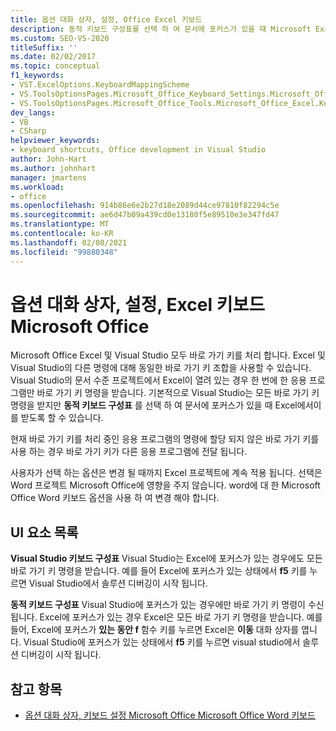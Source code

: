 ```yaml
---
title: 옵션 대화 상자, 설정, Office Excel 키보드
description: 동적 키보드 구성표를 선택 하 여 문서에 포커스가 있을 때 Microsoft Excel 수신 바로 가기 키 명령을 만드는 방법을 알아봅니다.
ms.custom: SEO-VS-2020
titleSuffix: ''
ms.date: 02/02/2017
ms.topic: conceptual
f1_keywords:
- VST.ExcelOptions.KeyboardMappingScheme
- VS.ToolsOptionsPages.Microsoft_Office_Keyboard_Settings.Microsoft_Office_Excel_Keyboard
- VS.ToolsOptionsPages.Microsoft_Office_Tools.Microsoft_Office_Excel.Keyboard
dev_langs:
- VB
- CSharp
helpviewer_keywords:
- keyboard shortcuts, Office development in Visual Studio
author: John-Hart
ms.author: johnhart
manager: jmartens
ms.workload:
- office
ms.openlocfilehash: 914b86e6e2b27d18e2089d44ce97810f82294c5e
ms.sourcegitcommit: ae6d47b09a439cd0e13180f5e89510e3e347fd47
ms.translationtype: MT
ms.contentlocale: ko-KR
ms.lasthandoff: 02/08/2021
ms.locfileid: "99880348"
---
```

# <a name="microsoft-office-excel-keyboard-settings-options-dialog-box"></a>옵션 대화 상자, 설정, Excel 키보드 Microsoft Office
  Microsoft Office Excel 및 Visual Studio 모두 바로 가기 키를 처리 합니다. Excel 및 Visual Studio의 다른 명령에 대해 동일한 바로 가기 키 조합을 사용할 수 있습니다. Visual Studio의 문서 수준 프로젝트에서 Excel이 열려 있는 경우 한 번에 한 응용 프로그램만 바로 가기 키 명령을 받습니다. 기본적으로 Visual Studio는 모든 바로 가기 키 명령을 받지만 **동적 키보드 구성표** 를 선택 하 여 문서에 포커스가 있을 때 Excel에서이를 받도록 할 수 있습니다.

 현재 바로 가기 키를 처리 중인 응용 프로그램의 명령에 할당 되지 않은 바로 가기 키를 사용 하는 경우 바로 가기 키가 다른 응용 프로그램에 전달 됩니다.

 사용자가 선택 하는 옵션은 변경 될 때까지 Excel 프로젝트에 계속 적용 됩니다. 선택은 Word 프로젝트 Microsoft Office에 영향을 주지 않습니다. word에 대 한 Microsoft Office Word 키보드 옵션을 사용 하 여 변경 해야 합니다.

## <a name="uielement-list"></a>UI 요소 목록
 **Visual Studio 키보드 구성표** Visual Studio는 Excel에 포커스가 있는 경우에도 모든 바로 가기 키 명령을 받습니다. 예를 들어 Excel에 포커스가 있는 상태에서 **f5** 키를 누르면 Visual Studio에서 솔루션 디버깅이 시작 됩니다.

 **동적 키보드 구성표** Visual Studio에 포커스가 있는 경우에만 바로 가기 키 명령이 수신 됩니다. Excel에 포커스가 있는 경우 Excel은 모든 바로 가기 키 명령을 받습니다. 예를 들어, Excel에 포커스가 **있는 동안 f** 함수 키를 누르면 Excel은 **이동** 대화 상자를 엽니다. Visual Studio에 포커스가 있는 상태에서 **f5** 키를 누르면 visual studio에서 솔루션 디버깅이 시작 됩니다.

## <a name="see-also"></a>참고 항목
- [옵션 대화 상자, 키보드 설정 Microsoft Office Microsoft Office Word 키보드](../vsto/microsoft-office-word-keyboard-microsoft-office-keyboard-settings-options-dialog-box.md)

